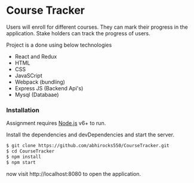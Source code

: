 # Course Tracker

Users will enroll for different courses. They can mark their progress in the application. Stake holders can track the progress of users.

Project is a done using below technologies

  - React and Redux 
  - HTML
  - CSS
  - JavaSCript
  - Webpack (bundling)
  - Express JS (Backend Api's)
  - Mysql (Databaae)


### Installation

Assignment requires [Node.js](https://nodejs.org/) v6+ to run.

Install the dependencies and devDependencies and start the server.

```sh
$ git clone https://github.com/abhirocks550/CourseTracker.git
$ cd CourseTracker
$ npm install 
$ npm start
```
now visit http://localhost:8080 to open the application.

